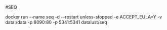 ﻿#SEQ

docker run  --name seq  -d --restart unless-stopped -e ACCEPT_EULA=Y -v data:/data -p 8090:80 -p 5341:5341 datalust/seq

